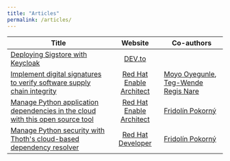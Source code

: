 ```yaml
---
title: "Articles"
permalink: /articles/
---
```


| Title         | Website  | Co-authors |
|---------------|:------:|------|
| [Deploying Sigstore with Keycloak](https://dev.to/mayacostantini/deploying-sigstore-with-keycloak-24n6) | [DEV.to](https://dev.to/) |
| [Implement digital signatures to verify software supply chain integrity](https://www.redhat.com/architect/digital-signatures-software-supply-chain) | [Red Hat Enable Architect](https://www.redhat.com/architect/) | [Moyo Oyegunle](https://www.linkedin.com/in/moyo-oyegunle-51ba5017), [Teg-Wende Regis Nare](https://www.linkedin.com/in/teg-wendenare) |
| [Manage Python application dependencies in the cloud with this open source tool](https://www.redhat.com/architect/manage-python-dependencies-thoth) | [Red Hat Enable Architect](https://www.redhat.com/architect/) | [Fridolín Pokorný](https://fridex.github.io/) |
| [Manage Python security with Thoth's cloud-based dependency resolver](https://developers.redhat.com/articles/2022/03/07/manage-python-security-thoths-cloud-based-dependency-resolver#) | [Red Hat Developer](https://developers.redhat.com/) | [Fridolín Pokorný](https://fridex.github.io/) |
